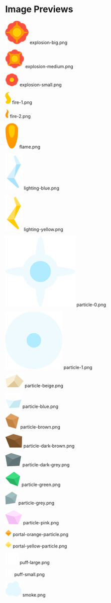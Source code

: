 # Image Previews

![explosion-big.png](explosion-big.png) explosion-big.png

![explosion-medium.png](explosion-medium.png) explosion-medium.png

![explosion-small.png](explosion-small.png) explosion-small.png

![fire-1.png](fire-1.png) fire-1.png

![fire-2.png](fire-2.png) fire-2.png

![flame.png](flame.png) flame.png

![lighting-blue.png](lighting-blue.png) lighting-blue.png

![lighting-yellow.png](lighting-yellow.png) lighting-yellow.png

![particle-0.png](particle-0.png) particle-0.png

![particle-1.png](particle-1.png) particle-1.png

![particle-beige.png](particle-beige.png) particle-beige.png

![particle-blue.png](particle-blue.png) particle-blue.png

![particle-brown.png](particle-brown.png) particle-brown.png

![particle-dark-brown.png](particle-dark-brown.png) particle-dark-brown.png

![particle-dark-grey.png](particle-dark-grey.png) particle-dark-grey.png

![particle-green.png](particle-green.png) particle-green.png

![particle-grey.png](particle-grey.png) particle-grey.png

![particle-pink.png](particle-pink.png) particle-pink.png

![portal-orange-particle.png](portal-orange-particle.png) portal-orange-particle.png

![portal-yellow-particle.png](portal-yellow-particle.png) portal-yellow-particle.png

![puff-large.png](puff-large.png) puff-large.png

![puff-small.png](puff-small.png) puff-small.png

![smoke.png](smoke.png) smoke.png

